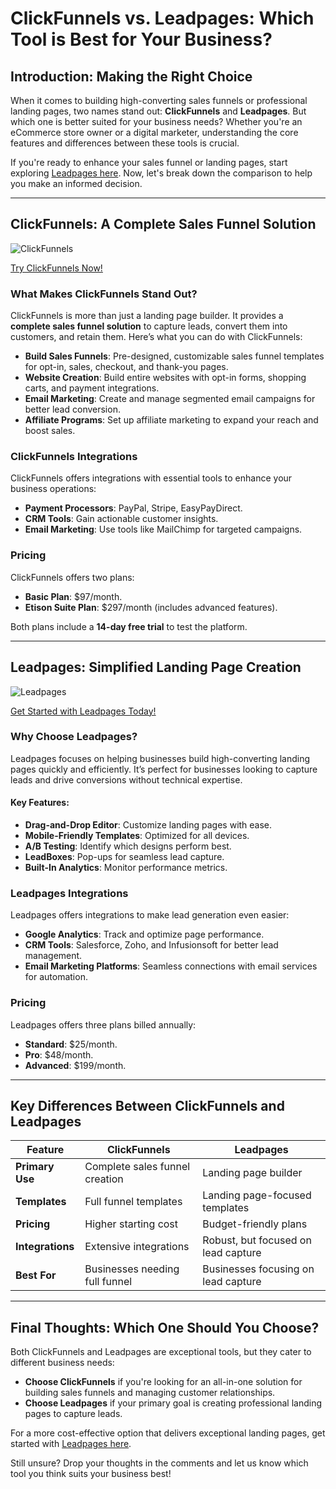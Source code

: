 # ClickFunnels vs. Leadpages: Which Tool is Best for Your Business?

## Introduction: Making the Right Choice

When it comes to building high-converting sales funnels or professional landing pages, two names stand out: **ClickFunnels** and **Leadpages**. But which one is better suited for your business needs? Whether you're an eCommerce store owner or a digital marketer, understanding the core features and differences between these tools is crucial.

If you're ready to enhance your sales funnel or landing pages, start exploring [Leadpages here](https://bit.ly/LEadPages). Now, let's break down the comparison to help you make an informed decision.

---

## ClickFunnels: A Complete Sales Funnel Solution

![ClickFunnels](https://revolist.sg/wp-content/uploads/2023/03/ClickFunnels™-Marketing-Funnels-Made-Easy.jpg)

[Try ClickFunnels Now!](https://bit.ly/LEadPages)

### What Makes ClickFunnels Stand Out?

ClickFunnels is more than just a landing page builder. It provides a **complete sales funnel solution** to capture leads, convert them into customers, and retain them. Here’s what you can do with ClickFunnels:

- **Build Sales Funnels**: Pre-designed, customizable sales funnel templates for opt-in, sales, checkout, and thank-you pages.
- **Website Creation**: Build entire websites with opt-in forms, shopping carts, and payment integrations.
- **Email Marketing**: Create and manage segmented email campaigns for better lead conversion.
- **Affiliate Programs**: Set up affiliate marketing to expand your reach and boost sales.

### ClickFunnels Integrations

ClickFunnels offers integrations with essential tools to enhance your business operations:
- **Payment Processors**: PayPal, Stripe, EasyPayDirect.
- **CRM Tools**: Gain actionable customer insights.
- **Email Marketing**: Use tools like MailChimp for targeted campaigns.

### Pricing

ClickFunnels offers two plans:
- **Basic Plan**: $97/month.
- **Etison Suite Plan**: $297/month (includes advanced features).
  
Both plans include a **14-day free trial** to test the platform.

---

## Leadpages: Simplified Landing Page Creation

![Leadpages](https://revolist.sg/wp-content/uploads/2023/03/Leadpages-Website-Landing-Page-Software-Small-Businesses.jpg)

[Get Started with Leadpages Today!](https://bit.ly/LEadPages)

### Why Choose Leadpages?

Leadpages focuses on helping businesses build high-converting landing pages quickly and efficiently. It’s perfect for businesses looking to capture leads and drive conversions without technical expertise.

#### Key Features:
- **Drag-and-Drop Editor**: Customize landing pages with ease.
- **Mobile-Friendly Templates**: Optimized for all devices.
- **A/B Testing**: Identify which designs perform best.
- **LeadBoxes**: Pop-ups for seamless lead capture.
- **Built-In Analytics**: Monitor performance metrics.

### Leadpages Integrations

Leadpages offers integrations to make lead generation even easier:
- **Google Analytics**: Track and optimize page performance.
- **CRM Tools**: Salesforce, Zoho, and Infusionsoft for better lead management.
- **Email Marketing Platforms**: Seamless connections with email services for automation.

### Pricing

Leadpages offers three plans billed annually:
- **Standard**: $25/month.
- **Pro**: $48/month.
- **Advanced**: $199/month.

---

## Key Differences Between ClickFunnels and Leadpages

| Feature                | ClickFunnels                   | Leadpages                       |
|------------------------|---------------------------------|---------------------------------|
| **Primary Use**        | Complete sales funnel creation | Landing page builder           |
| **Templates**          | Full funnel templates          | Landing page-focused templates |
| **Pricing**            | Higher starting cost           | Budget-friendly plans          |
| **Integrations**       | Extensive integrations         | Robust, but focused on lead capture |
| **Best For**           | Businesses needing full funnel | Businesses focusing on lead capture |

---

## Final Thoughts: Which One Should You Choose?

Both ClickFunnels and Leadpages are exceptional tools, but they cater to different business needs:

- **Choose ClickFunnels** if you're looking for an all-in-one solution for building sales funnels and managing customer relationships.
- **Choose Leadpages** if your primary goal is creating professional landing pages to capture leads.

For a more cost-effective option that delivers exceptional landing pages, get started with [Leadpages here](https://bit.ly/LEadPages).

Still unsure? Drop your thoughts in the comments and let us know which tool you think suits your business best!
